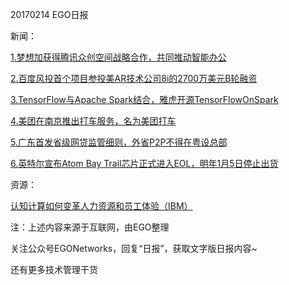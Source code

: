 20170214 EGO日报

新闻：

[1.梦想加获得腾讯众创空间战略合作，共同推动智能办公](http://tech.qq.com/a/20170214/010988.htm)

[2.百度风投首个项目参投美AR技术公司8i的2700万美元B轮融资](http://tech.qq.com/a/20170214/004274.htm)

[3.TensorFlow与Apache Spark结合，雅虎开源TensorFlowOnSpark](http://www.leiphone.com/news/201702/XwhHugKHTk86WQso.html)

[4.美团在南京推出打车服务，名为美团打车](http://tech.ifeng.com/a/20170214/44542934_0.shtml)

[5.广东首发省级网贷监管细则，外省P2P不得在粤设总部](http://www.yicai.com/news/5223944.html)

[6.英特尔宣布Atom Bay Trail芯片正式进入EOL，明年1月5日停止出货](http://digi.163.com/17/0214/14/CD88C4UL001680MT.html)

资源：

[认知计算如何变革人力资源和员工体验（IBM）](http://www-935.ibm.com/services/cn/bcs/iibv/pdf/Extending_expertise.pdf)

注：上述内容来源于互联网，由EGO整理

关注公众号EGONetworks，回复“日报”，获取文字版日报内容~

还有更多技术管理干货
